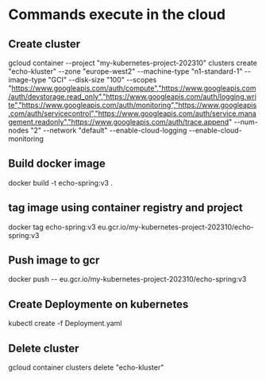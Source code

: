# Commands execute in the cloud

## Create cluster
gcloud container --project "my-kubernetes-project-202310" clusters create "echo-kluster" --zone "europe-west2" --machine-type "n1-standard-1" --image-type "GCI" --disk-size "100" --scopes "https://www.googleapis.com/auth/compute","https://www.googleapis.com/auth/devstorage.read_only","https://www.googleapis.com/auth/logging.write","https://www.googleapis.com/auth/monitoring","https://www.googleapis.com/auth/servicecontrol","https://www.googleapis.com/auth/service.management.readonly","https://www.googleapis.com/auth/trace.append" --num-nodes "2" --network "default" --enable-cloud-logging --enable-cloud-monitoring

## Build docker image
docker build -t echo-spring:v3 .

## tag image using container registry and project 
docker tag echo-spring:v3 eu.gcr.io/my-kubernetes-project-202310/echo-spring:v3

## Push image to gcr
docker push -- eu.gcr.io/my-kubernetes-project-202310/echo-spring:v3

## Create Deploymente on kubernetes
kubectl create -f Deployment.yaml

## Delete cluster
gcloud container clusters delete "echo-kluster"
